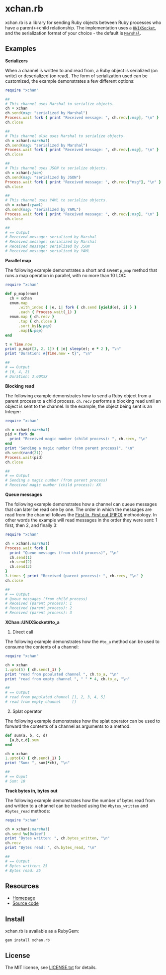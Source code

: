 # xchan.rb

xchan.rb is a library for sending Ruby objects
between Ruby processes who have a parent&lt;-&gt;child relationship. The
implementation uses a <code><a href=https://rubydoc.info/stdlib/socket/UNIXSocket.pair>UNIXSocket</a></code>,
and the serialization format of your choice - the default is [`Marshal`](https://www.rubydoc.info/stdlib/core/Marshal).


## Examples

**Serializers**

When a channel is written to and read from, a Ruby object is serialized (on write)
or deserialized (on read). The form of serialization used can be customized, the
example demonstrates a few different options:

```ruby
require "xchan"

##
# This channel uses Marshal to serialize objects.
ch = xchan
ch.send(msg: "serialized by Marshal")
Process.wait fork { print "Received message: ", ch.recv[:msg], "\n" }
ch.close

##
# This channel also uses Marshal to serialize objects.
ch = xchan(:marshal)
ch.send(msg: "serialized by Marshal")
Process.wait fork { print "Received message: ", ch.recv[:msg], "\n" }
ch.close

##
# This channel uses JSON to serialize objects.
ch = xchan(:json)
ch.send(msg: "serialized by JSON")
Process.wait fork { print "Received message: ", ch.recv["msg"], "\n" }
ch.close

##
# This channel uses YAML to serialize objects.
ch = xchan(:yaml)
ch.send(msg: "serialized by YAML")
Process.wait fork { print "Received message: ", ch.recv[:msg], "\n" }
ch.close

##
# == Output
# Received message: serialized by Marshal
# Received message: serialized by Marshal
# Received message: serialized by JSON
# Received message: serialized by YAML

```

**Parallel map**

The following example demonstrates a short and sweet `p_map` method
that runs a map operation in parallel, with no more than 10 LOC:

```ruby
require "xchan"

def p_map(enum)
  ch = xchan
  enum.map
      .with_index { |e, i| fork { ch.send [yield(e), i] } }
      .each { Process.wait(_1) }
  enum.map { ch.recv }
      .tap { ch.close }
      .sort_by(&:pop)
      .map(&:pop)
end

t = Time.now
print p_map([3, 2, 1]) { |e| sleep(e); e * 2 }, "\n"
print "Duration: #{Time.now - t}", "\n"

##
# == Output
# [6, 4, 2]
# Duration: 3.00XXX
```

**Blocking read**

The following example demonstrates how to send a Ruby object from a parent process
to a child process. `ch.recv` performs a blocking read until an object is sent
to the channel. In the example, the object being sent is an Integer:

```ruby
require "xchan"

ch = xchan(:marshal)
pid = fork do
  print "Received magic number (child process): ", ch.recv, "\n"
end
print "Sending a magic number (from parent process)", "\n"
ch.send(rand(21))
Process.wait(pid)
ch.close

##
# == Output
# Sending a magic number (from parent process)
# Received magic number (child process): XX
```

**Queue messages**

The following example demonstrates how a channel can queue messages that
can later be read one by one. The order in which the messages
are read from the channel follows the
[First In, First out (FIFO)](https://en.wikipedia.org/wiki/FIFO_(computing_and_electronics))
methodology. In other words the example will read messages in the
order they were sent: 1 first, then 2, and finally 3:

```ruby
require "xchan"

ch = xchan(:marshal)
Process.wait fork {
  print "Queue messages (from child process)", "\n"
  ch.send(1)
  ch.send(2)
  ch.send(3)
}
3.times { print "Received (parent process): ", ch.recv, "\n" }
ch.close

##
# == Output
# Queue messages (from child process)
# Received (parent process): 1
# Received (parent process): 2
# Received (parent process): 3
```

**XChan::UNIXSocket#to_a**

1. Direct call

The following example demonstrates how the `#to_a` method can be used
to consume the contents of a channel:

```ruby
require "xchan"

ch = xchan
1.upto(5) { ch.send(_1) }
print "read from populated channel ", ch.to_a, "\n"
print "read from empty channel ", " " * 4, ch.to_a, "\n"

##
# == Output
# read from populated channel [1, 2, 3, 4, 5]
# read from empty channel     []
```

2. Splat operator

The following example demonstrates how the splat operator can be used
to forward the contents of a channel as arguments to a method:

```ruby
def sum(a, b, c, d)
  [a,b,c,d].sum
end

ch = xchan
1.upto(4) { ch.send(_1) }
print "Sum: ", sum(*ch), "\n"

##
# == Ouput
# Sum: 10
```

**Track bytes in, bytes out**

The following example demonstrates how the number of bytes read from and written to
a channel can be tracked using the `#bytes_written` and `#bytes_read` methods:

```ruby
require "xchan"

ch = xchan(:marshal)
ch.send %w[0x1eef]
print "Bytes written: ", ch.bytes_written, "\n"
ch.recv
print "Bytes read: ", ch.bytes_read, "\n"

##
# == Output
# Bytes written: 25
# Bytes read: 25
```

## Resources

* [Homepage](https://0x1eef.github.io/x/xchan.rb)
* [Source code](https://github.com/0x1eef/xchan.rb)

## Install

xchan.rb is available as a RubyGem:

    gem install xchan.rb

## <a id="license"> License </a>

The MIT license, see [LICENSE.txt](./LICENSE.txt) for details.
